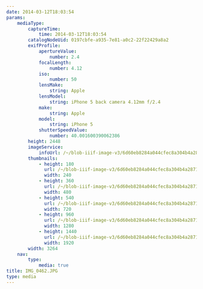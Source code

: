 ```yaml
---
date: 2014-03-12T18:03:54
params:
    mediaType:
        captureTime:
            time: 2014-03-12T18:03:54
        catalogNodeUid: 0197cbfe-a935-7e81-a0c2-22f22429a8a2
        exifProfile:
            apertureValue:
                number: 2.4
            focalLength:
                number: 4.12
            iso:
                number: 50
            lensMake:
                string: Apple
            lensModel:
                string: iPhone 5 back camera 4.12mm f/2.4
            make:
                string: Apple
            model:
                string: iPhone 5
            shutterSpeedValue:
                number: 40.001600390062386
        height: 2448
        imageService:
            infoUrl: /~/blob-iiif-image-v3/6d60eb8284a044cfec8a304b4a28715ba01bb774f9b1b597444016fdb3bfc437/info.json
        thumbnails:
            - height: 180
              url: /~/blob-iiif-image-v3/6d60eb8284a044cfec8a304b4a28715ba01bb774f9b1b597444016fdb3bfc437/full/240%2C180/0/default.jpg
              width: 240
            - height: 360
              url: /~/blob-iiif-image-v3/6d60eb8284a044cfec8a304b4a28715ba01bb774f9b1b597444016fdb3bfc437/full/480%2C360/0/default.jpg
              width: 480
            - height: 540
              url: /~/blob-iiif-image-v3/6d60eb8284a044cfec8a304b4a28715ba01bb774f9b1b597444016fdb3bfc437/full/720%2C540/0/default.jpg
              width: 720
            - height: 960
              url: /~/blob-iiif-image-v3/6d60eb8284a044cfec8a304b4a28715ba01bb774f9b1b597444016fdb3bfc437/full/1280%2C960/0/default.jpg
              width: 1280
            - height: 1440
              url: /~/blob-iiif-image-v3/6d60eb8284a044cfec8a304b4a28715ba01bb774f9b1b597444016fdb3bfc437/full/1920%2C1440/0/default.jpg
              width: 1920
        width: 3264
    nav:
        type:
            media: true
title: IMG_0462.JPG
type: media
---
```

